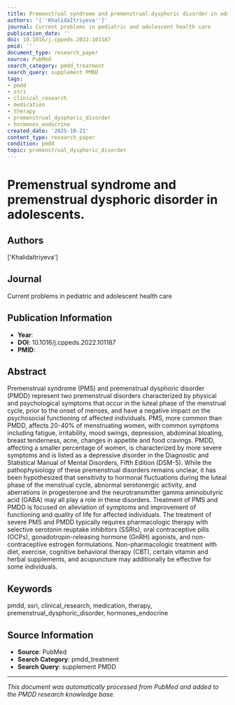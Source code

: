 ```yaml
---
title: Premenstrual syndrome and premenstrual dysphoric disorder in adolescents.
authors: '[''KhalidaItriyeva'']'
journal: Current problems in pediatric and adolescent health care
publication_date: ''
doi: 10.1016/j.cppeds.2022.101187
pmid: ''
document_type: research_paper
source: PubMed
search_category: pmdd_treatment
search_query: supplement PMDD
tags:
- pmdd
- ssri
- clinical_research
- medication
- therapy
- premenstrual_dysphoric_disorder
- hormones_endocrine
created_date: '2025-10-21'
content_type: research_paper
condition: pmdd
topic: premenstrual_dysphoric_disorder
---
```


# Premenstrual syndrome and premenstrual dysphoric disorder in adolescents.

## Authors
['KhalidaItriyeva']

## Journal
Current problems in pediatric and adolescent health care

## Publication Information
- **Year**: 
- **DOI**: 10.1016/j.cppeds.2022.101187
- **PMID**: 

## Abstract
Premenstrual syndrome (PMS) and premenstrual dysphoric disorder (PMDD) represent two premenstrual disorders characterized by physical and psychological symptoms that occur in the luteal phase of the menstrual cycle, prior to the onset of menses, and have a negative impact on the psychosocial functioning of affected individuals. PMS, more common than PMDD, affects 20-40% of menstruating women, with common symptoms including fatigue, irritability, mood swings, depression, abdominal bloating, breast tenderness, acne, changes in appetite and food cravings. PMDD, affecting a smaller percentage of women, is characterized by more severe symptoms and is listed as a depressive disorder in the Diagnostic and Statistical Manual of Mental Disorders, Fifth Edition (DSM-5). While the pathophysiology of these premenstrual disorders remains unclear, it has been hypothesized that sensitivity to hormonal fluctuations during the luteal phase of the menstrual cycle, abnormal serotonergic activity, and aberrations in progesterone and the neurotransmitter gamma aminobutyric acid (GABA) may all play a role in these disorders. Treatment of PMS and PMDD is focused on alleviation of symptoms and improvement of functioning and quality of life for affected individuals. The treatment of severe PMS and PMDD typically requires pharmacologic therapy with selective serotonin reuptake inhibitors (SSRIs), oral contraceptive pills (OCPs), gonadotropin-releasing hormone (GnRH) agonists, and non-contraceptive estrogen formulations. Non-pharmacologic treatment with diet, exercise, cognitive behavioral therapy (CBT), certain vitamin and herbal supplements, and acupuncture may additionally be effective for some individuals.

## Keywords
pmdd, ssri, clinical_research, medication, therapy, premenstrual_dysphoric_disorder, hormones_endocrine

## Source Information
- **Source**: PubMed
- **Search Category**: pmdd_treatment
- **Search Query**: supplement PMDD

---
*This document was automatically processed from PubMed and added to the PMDD research knowledge base.*

